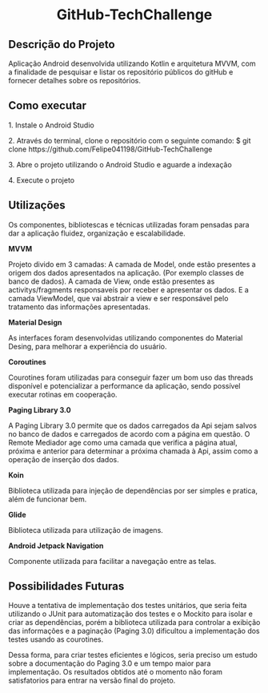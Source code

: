 <h1 align="center">GitHub-TechChallenge</h1>


<h2 ">Descrição do Projeto</h2>
<p>Aplicação Android desenvolvida utilizando Kotlin e arquitetura MVVM, com a finalidade de pesquisar e listar os repositório públicos do gitHub e fornecer detalhes sobre os repositórios.</p>

<h2 ">Como executar</h2>
<p>1. Instale o Android Studio</p>
<p>2. Através do terminal, clone o repositório com o seguinte comando:
$ git clone https://github.com/Felipe041198/GitHub-TechChallenge</p>
<p>3. Abre o projeto utilizando o Android Studio e aguarde a indexação</p>
<p>4. Execute o projeto</p>


<h2>Utilizações</h2>

Os componentes, bibliotescas e técnicas utilizadas foram pensadas para dar a aplicação fluidez, organização e escalabilidade.

<b>MVVM</b>

Projeto divido em 3 camadas:
A camada de Model, onde estão presentes a origem dos dados apresentados na aplicação. (Por exemplo classes de banco de dados).
A camada de View, onde estão presentes as activitys/fragments responsaveís por receber e apresentar os dados.
E a camada ViewModel, que vai abstrair a view e ser responsável pelo tratamento das informações apresentadas.

<b>Material Design</b>

As interfaces foram desenvolvidas utilizando componentes do Material Desing, para melhorar a experiência do usuário.

<b>Coroutines</b>

Courotines foram utilizadas para conseguir fazer um bom uso das threads disponível e potencializar a performance da aplicação, sendo possível executar rotinas em cooperação.

<b>Paging Library 3.0</b>

A Paging Library 3.0 permite que os dados carregados da Api sejam salvos no banco de dados e carregados de acordo com a página em questão. O Remote Mediador age como uma camada que verifica a página atual, próxima e anterior para determinar a próxima chamada à Api, assim como a operação de inserção dos dados.

<b>Koin</b>

Biblioteca utilizada para injeção de dependências por ser simples e pratica, além de funcionar bem.

<b>Glide</b>

Biblioteca utilizada para utilização de imagens.

<b>Android Jetpack Navigation</b>

Componente utilizada para facilitar a navegação entre as telas.

<h2>Possibilidades Futuras</h2>

<p>Houve a tentativa de implementação dos testes unitários, que seria feita utilizando o JUnit para automatização dos testes e o Mockito para isolar e criar as dependências, porém a biblioteca utilizada para controlar a exibição das informações e a paginação (Paging 3.0) dificultou a implementação dos testes usando as courotines. </p>

<p>Dessa forma, para criar testes eficientes e lógicos, seria preciso um estudo sobre a documentação do Paging 3.0 e um tempo maior para implementação. Os resultados obtidos até o momento não foram satisfatorios para entrar na versão final do projeto. </p>
